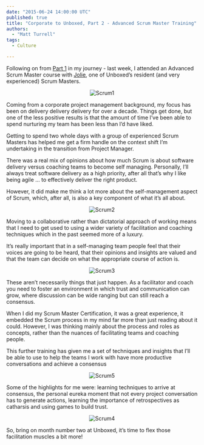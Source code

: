 ```yaml
---
date: "2015-06-24 14:00:00 UTC"
published: true
title: "Corporate to Unboxed, Part 2 - Advanced Scrum Master Training"
authors:
  - "Matt Turrell"
tags:
  - Culture

---
```


Following on from [Part 1](/blog/corporate-to-unboxed-a-project-manager-s-journey-to-scrum-master-part-1) in my journey - last week, I attended an Advanced Scrum Master course with [Jolie](/people#jolie-lanser), one of Unboxed’s resident (and very experienced) Scrum Masters.<br/>

<p align="center"><img src="https://s3-eu-west-1.amazonaws.com/unboxed-web-image-uploader/2ca624ca-8df4-4ac4-88b1-1a9e131c9cd2.jpeg" alt="Scrum1"></p>

Coming from a corporate project management background, my focus has been on delivery delivery delivery for over a decade. Things get done, but one of the less positive results is that the amount of time I’ve been able to spend nurturing my team has been less than I’d have liked.<br/>

Getting to spend two whole days with a group of experienced Scrum Masters has helped me get a firm handle on the context shift I’m undertaking in the transition from Project Manager.<br/>


There was a real mix of opinions about how much Scrum is about software delivery versus coaching teams to become self managing. Personally, I’ll always treat software delivery as a high priority, after all that’s why I like being agile … to effectively deliver the right product.<br/>

However, it did make me think a lot more about the self-management aspect of Scrum, which, after all, is also a key component of what it’s all about.<br/>

<p align="center"><img src="https://s3-eu-west-1.amazonaws.com/unboxed-web-image-uploader/4744e838-0d7b-4aa6-abf0-958134d133a2.jpeg" alt="Scrum2"></p>

Moving to a collaborative rather than dictatorial approach of working means that I need to get used to using a wider variety of facilitation and coaching techniques which in the past seemed more of a luxury.<br/>

It’s really important that in a self-managing team people feel that their voices are going to be heard, that their opinions and insights are valued and that the team can decide on what the appropriate course of action is.<br/>

<p align="center"><img src="https://s3-eu-west-1.amazonaws.com/unboxed-web-image-uploader/29627bf4-93d1-4f09-b69c-8c31655b7fb1.jpeg" alt="Scrum3"></p>

These aren’t necessarily things that just happen. As a facilitator and coach you need to foster an environment in which trust and communication can grow, where discussion can be wide ranging but can still reach a consensus.<br/>

When I did my Scrum Master Certification, it was a great experience, it embedded the Scrum process in my mind far more than just reading about it could. However, I was thinking mainly about the process and roles as concepts, rather than the nuances of facilitating teams and coaching people.<br/>

This further training has given me a set of techniques and insights that I’ll be able to use to help the teams I work with have more productive conversations and achieve a consensus<br/>

<p align="center"><img src="https://s3-eu-west-1.amazonaws.com/unboxed-web-image-uploader/4f950d5f-a939-45e0-8839-521d699ad61f.jpg" alt="Scrum5"></p>

Some of the highlights for me were: learning techniques to arrive at consensus, the personal eureka moment that not every project conversation has to generate actions, learning the importance of retrospectives as catharsis and using games to build trust.<br/>

<p align="center"><img src="https://s3-eu-west-1.amazonaws.com/unboxed-web-image-uploader/ce9efc44-a2d9-4af4-8942-a9ee93ed37fb.jpeg" alt="Scrum4"></p>
So, bring on month number two at Unboxed, it’s time to flex those facilitation muscles a bit more!
